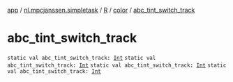 [app](../../../index.md) / [nl.mpcjanssen.simpletask](../../index.md) / [R](../index.md) / [color](index.md) / [abc_tint_switch_track](.)

# abc_tint_switch_track

`static val abc_tint_switch_track: `[`Int`](https://kotlinlang.org/api/latest/jvm/stdlib/kotlin/-int/index.html)
`static val abc_tint_switch_track: `[`Int`](https://kotlinlang.org/api/latest/jvm/stdlib/kotlin/-int/index.html)
`static val abc_tint_switch_track: `[`Int`](https://kotlinlang.org/api/latest/jvm/stdlib/kotlin/-int/index.html)
`static val abc_tint_switch_track: `[`Int`](https://kotlinlang.org/api/latest/jvm/stdlib/kotlin/-int/index.html)
